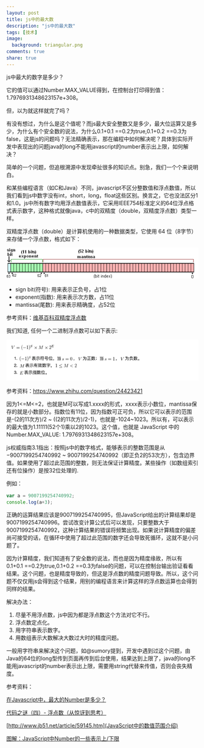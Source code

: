 ```yaml
---
layout: post
title: js中的最大数
description: "js中的最大数"
tags: [技术]
image:
  background: triangular.png
comments: true
share: true
---
```


js中最大的数字是多少？

<!-- more -->

它的值可以通过Number.MAX_VALUE得到，在控制台打印得到值：1.7976931348623157e+308。

但，以为就这样就完了吗？

有没有想过，为什么是这个值呢？而js最大安全整数又是多少，最大位运算又是多少，为什么有个安全数的说法，为什么0.1+0.1 ==0.2为true,0.1+0.2 ==0.3为false，这是js的问题吗？无法精确表示，那在编程中如何解决呢？具体到实际开发中表现出的问题java的long不能用javascript的number表示出上限，如何解决？

简单的一个问题，但追根溯源中发现牵扯很多的知识点。别急，我们一个个来说明白。

和某些编程语言（如C和Java）不同，javascript不区分整数值和浮点数值，所以我们看到js中数字没有int，short，long，float这些区别。换言之，它也没法区分1和1.0。js中所有数字均用浮点数值表示，它采用IEEE754标准定义的64位浮点格式表示数字，这种格式就像java，c中的双精度（double，双精度浮点数）类型一样。

双精度浮点数（double）是计算机使用的一种数据类型，它使用 64 位（8字节）来存储一个浮点数，格式如下：

![](/images/article/2017-4-16/1.png)

* sign bit(符号): 用来表示正负号，占1位
* exponent(指数): 用来表示次方数，占11位
* mantissa(尾数): 用来表示精确度，占52位

参考资料：[维基百科双精度浮点数](https://zh.wikipedia.org/wiki/%E9%9B%99%E7%B2%BE%E5%BA%A6%E6%B5%AE%E9%BB%9E%E6%95%B8)

我们知道, 任何一个二进制浮点数可以如下表示:

![](/images/article/2017-4-16/2.png)

参考资料：https://www.zhihu.com/question/24423421

因为1<=M<=2，也就是M可以写成1.xxxx的形式，xxxx表示小数位，mantissa保存的就是小数部分。指数位有11位，因为指数可正可负，所以它可以表示的范围是-(2的11次方)/2 ~ ((2的11次方)/2-1)，也就是-1024~1023。所以有，可以表示的最大值为1.11111(52个1)乘以2的1023。这个值，也就是 JavaScript 中的 Number.MAX_VALUE: 1.7976931348623157e+308。

js权威指南3.1指出：按照js中的数字格式，能够表示的整数范围是从−9007199254740992 ~ 9007199254740992（即正负2的53次方），包含边界值。如果使用了超过此范围的整数，则无法保证计算精度。某些操作（如数组索引还有位操作）是按32位处理的.

例如：

```js
var a = 9007199254740992;
console.log(a+3);
```

正确的运算结果应该是9007199254740995，但JavaScript给出的计算结果却是9007199254740996。尝试改变计算公式后可以发现，只要整数大于9007199254740992，这种计算结果的错误将频繁出现。如果说计算精度的偏差尚可接受的话，在循环中使用了超过此范围的数字还会导致死循环，这就不是小问题了。

因为计算精度，我们知道有了安全数的说法，而也是因为精度缘故，所以有0.1+0.1 ==0.2为true,0.1+0.2 ==0.3为false的问题，可以在控制台输出验证看看结果。这个问题，也是精度导致的，但这是浮点数的精度问题导致。所以，这个问题不仅仅用js会得到这个结果，用别的编程语言来计算这样的浮点数运算也会得到同样的结果。

解决办法：

1. 尽量不用浮点数，js中因为都是浮点数这个方法对它不行。
2. 浮点数定点化。
3. 用字符串表示数字。
4. 用数组表示大数解决大数过大时的精度问题。

一般用字符串来解决这个问题，如@sumory提到，开发中遇到过这个问题，由Java的64位的long型传到页面再传到后台使用，结果达到上限了，java的long不能用javascript的number表示出上限，需要用string代替来传值，否则会丧失精度。

参考资料：

[在Javascript中，最大的Number是多少？](http://cnodejs.org/topic/4fb3722c1975fe1e132b5a9a)

[代码之谜（四）- 浮点数（从惊讶到思考）](http://justjavac.iteye.com/blog/1725977)

[http://www.jb51.net/article/59145.htm](JavaScript中的数值范围介绍)

[图解：JavaScript中Number的一些表示上/下限](https://segmentfault.com/a/1190000000407658)

